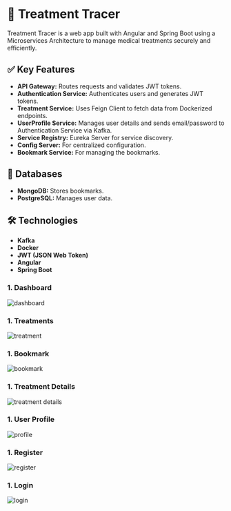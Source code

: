 # 🚀 Treatment Tracer

Treatment Tracer is a web app built with Angular and Spring Boot using a Microservices Architecture to manage medical treatments securely and efficiently.

## ✅ Key Features

- **API Gateway:** Routes requests and validates JWT tokens.  
- **Authentication Service:** Authenticates users and generates JWT tokens.  
- **Treatment Service:** Uses Feign Client to fetch data from Dockerized endpoints.  
- **UserProfile Service:** Manages user details and sends email/password to Authentication Service via Kafka.  
- **Service Registry:** Eureka Server for service discovery.  
- **Config Server:** For centralized configuration.  
- **Bookmark Service:** For managing the bookmarks.  

## 💾 Databases

- **MongoDB:** Stores bookmarks.  
- **PostgreSQL:** Manages user data.  

## 🛠 Technologies

- **Kafka**  
- **Docker**  
- **JWT (JSON Web Token)**  
- **Angular**  
- **Spring Boot**  



### 1. Dashboard
![dashboard](https://github.com/user-attachments/assets/d40af825-e9e2-46b3-829d-ae2735477ebe)
### 1. Treatments
![treatment](https://github.com/user-attachments/assets/c9b7f97b-81bd-413f-9440-a5c9a63ec68e)
### 1. Bookmark
![bookmark](https://github.com/user-attachments/assets/584a419e-4b05-4ae4-8268-b414436ad3f0)
### 1. Treatment Details
![treatment details](https://github.com/user-attachments/assets/d19d2ce4-bf68-463a-a68d-b36dadcc0253)
### 1. User Profile
![profile](https://github.com/user-attachments/assets/65170743-328e-4588-bdf7-a5c366bf4583)
### 1. Register
![register](https://github.com/user-attachments/assets/63d236d7-c842-4d90-9b5e-1ab96e56f1b3)
### 1. Login
![login](https://github.com/user-attachments/assets/5041a205-62d9-4a04-bd81-c7aefba74a10)


